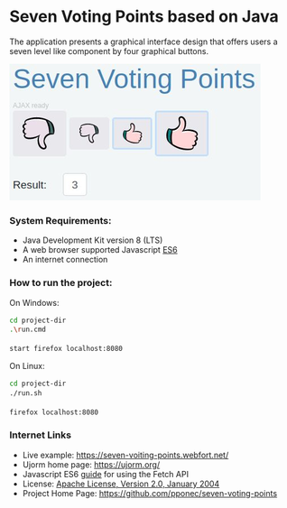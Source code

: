 # Seven Voting Points based on Java

The application presents a graphical interface design that offers users a seven level like component by four graphical buttons.

![](docs/SevetPoints.jpg "Screenshot")

### System Requirements:

* Java Development Kit version 8 (LTS)
* A web browser supported Javascript [ES6](https://en.wikipedia.org/wiki/ECMAScript#6th_Edition_%E2%80%93_ECMAScript_2015)
* An internet connection

### How to run the project:

On Windows:

```sh
cd project-dir
.\run.cmd

start firefox localhost:8080
```

On Linux:

```sh
cd project-dir
./run.sh

firefox localhost:8080
```

### Internet Links

* Live example: https://seven-voiting-points.webfort.net/
* Ujorm home page: https://ujorm.org/
* Javascript ES6 [guide](https://www.freecodecamp.org/news/a-practical-es6-guide-on-how-to-perform-http-requests-using-the-fetch-api-594c3d91a547/) for using the Fetch API
* License: [Apache License, Version 2.0, January 2004](LICENSE.txt)
* Project Home Page: https://github.com/pponec/seven-voting-points
